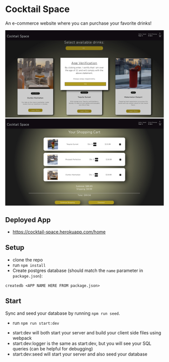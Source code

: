 # Cocktail Space

An e-commerce website where you can purchase your favorite drinks!

  <img src="public/pics/cocktail-space-home.jpg" alt="home" width="600"/>
  <img src="public/pics/cocktail-space-cart.jpg" alt="cart" width="600"/>

## Deployed App

- https://cocktail-space.herokuapp.com/home

## Setup

* clone the repo
* run `npm install`
* Create postgres database (should match the `name`
  parameter in `package.json`):

```
createdb <APP NAME HERE FROM package.json>
```

## Start

Sync and seed your database by running `npm run seed`.

* run `npm run start:dev`

- start:dev will both start your server and build your client side files using webpack
- start:dev:logger is the same as start:dev, but you will see your SQL queries (can be helpful for debugging)
- start:dev:seed will start your server and also seed your database


